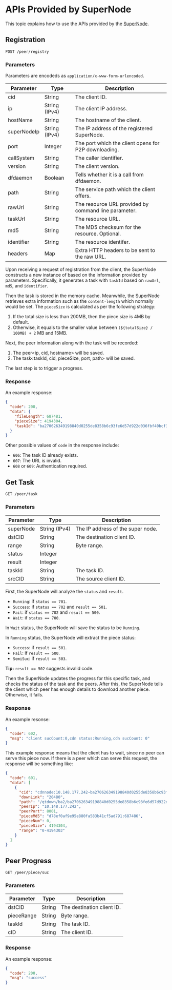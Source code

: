 # APIs Provided by SuperNode

This topic explains how to use the APIs provided by the [SuperNode](overview/terminology.md).

## Registration

```
POST /peer/registry
```

### Parameters

Parameters are encodeds as `application/x-www-form-urlencoded`.

| Parameter | Type | Description |
|---|---|---|
| cid | String | The client ID. |
| ip | String (IPv4) | The client IP address. |
| hostName | String | The hostname of the client. |
| superNodeIp | String (IPv4) | The IP address of the registered SuperNode. |
| port | Integer | The port which the client opens for P2P downloading. |
| callSystem | String | The caller identifier. |
| version | String | The client version. |
| dfdaemon | Boolean | Tells whether it is a call from dfdaemon. |
| path | String | The service path which the client offers. |
| rawUrl | String | The resource URL provided by command line parameter. |
| taskUrl | String | The resource URL. |
| md5 | String | The MD5 checksum for the resource. Optional. |
| identifier | String | The resource identifer. |
| headers | Map | Extra HTTP headers to be sent to the raw URL. |

Upon receiving a request of registration from the client, the SuperNode constructs a new instance of based on the information provided by parameters. Specifically, it generates a task with `taskId` based on `rawUrl`, `md5`, and `identifier`.

Then the task is stored in the memory cache. Meanwhile, the SuperNode retrieves extra information such as the `content-length` which normally would be set. The `pieceSize` is calculated as per the following strategy:

1. If the total size is less than 200MB, then the piece size is 4MB by default.
2. Otherwise, it equals to the smaller value between `(${totalSize} / 100MB) + 2` MB and 15MB.

Next, the peer information along with the task will be recorded:

1. The peer<ip, cid, hostname> will be saved.
2. The task<taskId, cid, pieceSize, port, path> will be saved.

The last step is to trigger a progress.

### Response

An example response:

```json
{
  "code": 200,
  "data": {
    "fileLength": 687481,
    "pieceSize": 4194304,
    "taskId": "ba270626349198840d0255de8358b6c93fe6d57d922d036fbf40bcf3499f44a8"
  }
}
```

Other possible values of `code` in the response include:

- `606`: The task ID already exists.
- `607`: The URL is invalid.
- `608` or `609`: Authentication required.

## Get Task

```
GET /peer/task
```

### Parameters

| Parameter | Type | Description |
|---|---|---|
| superNode | String (IPv4) | The IP address of the super node. |
| dstCID | String | The destination client ID. |
| range | String | Byte range. |
| status | Integer |  |
| result | Integer |  |
| taskId | String | The task ID. |
| srcCID | String | The source client ID. |

First, the SuperNode will analyze the `status` and `result`.

- `Running`: if `status == 701`.
- `Success`: if `status == 702` and `result == 501`.
- `Fail`: if `status == 702` and `result == 500`.
- `Wait`: if `status == 700`.

In `Wait` status, the SuperNode will save the status to be `Running`.

In `Running` status, the SuperNode will extract the piece status:

- `Success`: if `result == 501`.
- `Fail`: if `result == 500`.
- `SemiSuc`: if `result == 503`.

**Tip:** `result == 502` suggests invalid code.

Then the SuperNode updates the progress for this specific task, and checks the status of  the task and the peers. After this, the SuperNode tells the client which peer has enough details to download another piece. Otherwise, it fails.

### Response

An example resonse:

```json
{
  "code": 602,
  "msg": "client sucCount:0,cdn status:Running,cdn sucCount: 0"
}
```

This example response means that the client has to wait, since no peer can serve this piece now. If there is a peer which can serve this request, the response will be something like:

```json
{
  "code": 601,
  "data": [
    {
      "cid": "cdnnode:10.148.177.242~ba270626349198840d0255de8358b6c93fe6d57d922d036fbf40bcf3499f44a8",
      "downLink": "20480",
      "path": "/qtdown/ba2/ba270626349198840d0255de8358b6c93fe6d57d922d036fbf40bcf3499f44a8",
      "peerIp": "10.148.177.242",
      "peerPort": 8001,
      "pieceMd5": "d78ef0af9e95e880fa583b41cf5ad791:687486",
      "pieceNum": 0,
      "pieceSize": 4194304,
      "range": "0-4194303"
    }
  ]
}
```

## Peer Progress

```
GET /peer/piece/suc
```

### Parameters

| Parameter | Type | Description |
|---|---|---|
| dstCID | String | The destination client ID. |
| pieceRange | String | Byte range. |
| taskId | String | The task ID. |
| cID | String | The client ID. |

### Response

An example response:

```json
{
  "code": 200,
  "msg": "success"
}
```